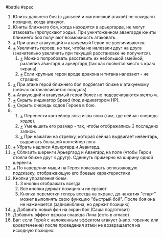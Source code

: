 #battle #spec 

1. Юниты дальнего боя (с дальней и магической атакой) не покидают позицию, когда атакуют.
 2. Юниты ближнего боя, когда находятся в арьергарде, не могут атаковать (пропускают ходы). При уничтоженном авангарде юниты ближнего боя получают возможность атаковать.
 3. [+](https://github.com/cptn-solo/xplora/commit/2f3e7aebe82ad7cf19d20d468f68eb80a040b9fa) При атаке атакующий и атакуемый Герои не увеличиваются.
 4. [+](https://github.com/cptn-solo/xplora/commit/acd830e35aac7f85a0f5ca4070402da5b81a6c4c) Увеличить героев, но так, чтобы не налезали друг на друга (значительно увеличить  при текущей расстановке не получится). 
	 1. [+](https://github.com/cptn-solo/xplora/commit/acd830e35aac7f85a0f5ca4070402da5b81a6c4c) Можно попробовать  расставить их небольшой змейкой, разлепив авангард и арьергард (так как появится место с краю экрана). 
	 2. [+](https://github.com/cptn-solo/xplora/commit/acd830e35aac7f85a0f5ca4070402da5b81a6c4c) Если крупные герои вроде дракона и титана налезают - не страшно. 
 5. [+](https://github.com/cptn-solo/xplora/commit/acd830e35aac7f85a0f5ca4070402da5b81a6c4c) При атаке герой ближнего боя подбегает ближе к атакуемому (сейчас останавливается поодаль)
 6. [+](https://github.com/cptn-solo/xplora/commit/2f3e7aebe82ad7cf19d20d468f68eb80a040b9fa) Атакующий и атакуемый герои более не подсвечиваются желтым.
 7. [+](https://github.com/cptn-solo/xplora/commit/acd830e35aac7f85a0f5ca4070402da5b81a6c4c) Скрыть индикатор Speed (под индикатором HP).
 8. [+](https://github.com/cptn-solo/xplora/commit/acd830e35aac7f85a0f5ca4070402da5b81a6c4c) Скрыть очередь ходов Героев в бою.
 9. 
	 1. [+](https://github.com/cptn-solo/xplora/commit/acd830e35aac7f85a0f5ca4070402da5b81a6c4c) Перенести контейнер лога игры вниз (там, где сейчас очередь ходов). 
	 2. [+](https://github.com/cptn-solo/xplora/commit/acd830e35aac7f85a0f5ca4070402da5b81a6c4c) Уменьшить его размер - так, чтобы отображались 3 последних записи. 
	 3. [+](https://github.com/cptn-solo/xplora/commit/4bc19fd9ad8fd3a0956fba10e83822e5ed552fc5) При нажатии на стрелку, которая сейчас выдвигает инвентарь, выдвигать большой контейнер лога
 10. [+](https://github.com/cptn-solo/xplora/commit/acd830e35aac7f85a0f5ca4070402da5b81a6c4c) Убрать надписи Арьергард и Авангард.
 11. [+](https://github.com/cptn-solo/xplora/commit/acd830e35aac7f85a0f5ca4070402da5b81a6c4c) Сблизить шеренги Арьергард и Авангард на поле (чтобы Герои стояли ближе друг к другу). Сдвинуть примерно на ширину одной шеренги.
 12. [+](https://github.com/cptn-solo/xplora/commit/acd830e35aac7f85a0f5ca4070402da5b81a6c4c) По наведении мыши на Героя показывать всплывающую подсказку, отображающую его боевые характеристики.
 13. Кнопки управления боем:
	 1. 3 кнопки отображать всегда
	 2. Все кнопки держат позицию и не ерзают
	 3. Кнопка перемотки теперь всегда на экране, до нажатия "старт" может выполнять свою функцию "быстрый бой". После боя она не нажимается (задизейблена, но держит позицию)
 14. [+](https://github.com/cptn-solo/xplora/commit/0dd84f4d5e78ebfef3b58e85e5d8e9a7c411efa0) Добавить новый фон на экран боя (Саша подготовит)
 15. Добавить эффект взрыва снаряда Лича (есть в атласе)
 16. Баг: если  Герой с наложенным эффектом атакует (напр. горение или кровотечение) после проведения атаки не возвращается на исходную позицию.

